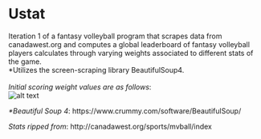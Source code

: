 # Ustat
Iteration 1 of a fantasy volleyball program that scrapes data from canadawest.org and computes a global leaderboard of fantasy volleyball players calculates through varying weights associated to different stats of the game.<br> 
*Utilizes the screen-scraping library BeautifulSoup4. <br><br>
<em>Initial scoring weight values are as follows</em>: <br>
![alt text](https://github.com/parker-siroishka/Ustat/blob/master/readme_media/Capture.PNG)


<p> <em>*Beautiful Soup 4</em>: https://www.crummy.com/software/BeautifulSoup/ </p>
<p><em>Stats ripped from</em>: http://canadawest.org/sports/mvball/index </p>
  
  
